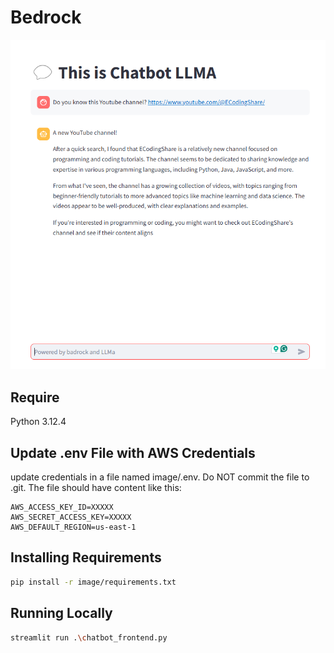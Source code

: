 ﻿# Bedrock
![alt text](https://github.com/CakeNuthep/bedrock/blob/main/image/Example.png)

## Require
Python 3.12.4

## Update .env File with AWS Credentials
update credentials in a file named image/.env. Do NOT commit the file to .git. The file should have content like this:
```
AWS_ACCESS_KEY_ID=XXXXX
AWS_SECRET_ACCESS_KEY=XXXXX
AWS_DEFAULT_REGION=us-east-1
```

## Installing Requirements
```sh
pip install -r image/requirements.txt
```

## Running Locally
```sh
streamlit run .\chatbot_frontend.py
```

